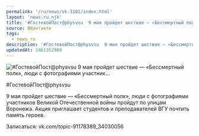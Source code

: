 ```yaml
---
permalink: '/ru/news/vk-3101/index.html'
layout: 'news.ru.njk'
title: '#ГостевойПост@physvsu  9 мая пройдет шествие — «Бессмертный полк», люди с фотографиями участник…'
source: ВКонтакте
tags:
  - news_ru
description: '#ГостевойПост@physvsu  9 мая пройдет шествие — «Бессмертный полк», люди с фотографиями участник…'
updatedAt: 1461352989
---
```

![#ГостевойПост@physvsu  9 мая пройдет шествие — «Бессмертный полк», люди с фотографиями участник…](https://sun9-26.userapi.com/impf/c631420/v631420484/2a255/6zJFZgTEq64.jpg?size=971x546&quality=96&proxy=1&sign=8939b79b89eb25cfd0a40a1e2ddbb7c4&c_uniq_tag=cPOKPKmYc4Il90m_9_kllAobXaRFJ8B_48cQ0HIQgZE&type=album)

#ГостевойПост@physvsu

9 мая пройдет шествие — «Бессмертный полк», люди с фотографиями участников Великой Отечественной войны пройдут по улицам Воронежа. Акция приглашает студентов и преподавателей ВГУ почтить память героев.

Записаться: vk.com/topic-91178389_34030056
